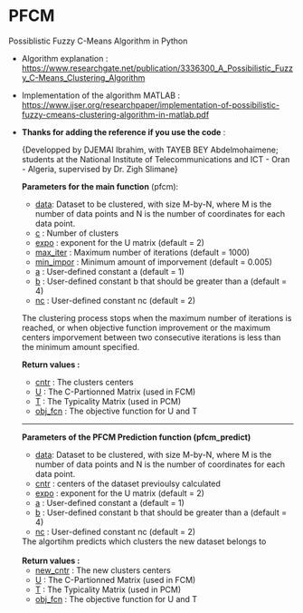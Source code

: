 # PFCM
Possiblistic Fuzzy C-Means Algorithm in Python

- Algorithm explanation : https://www.researchgate.net/publication/3336300_A_Possibilistic_Fuzzy_C-Means_Clustering_Algorithm
- Implementation of the algorithm MATLAB : https://www.ijser.org/researchpaper/implementation-of-possibilistic-fuzzy-cmeans-clustering-algorithm-in-matlab.pdf

 - <b>Thanks for adding the reference if you use the code</b> :
    <p>{Developped by DJEMAI Ibrahim, with TAYEB BEY Abdelmohaimene;
     students at the National Institute of Telecommunications and ICT - Oran - Algeria, supervised by Dr. Zigh Slimane}</p>


    <b>Parameters for the main function</b> (pfcm): <ul>
    <li><u>data</u>: Dataset to be clustered, with size M-by-N, where M is the number of data points and N is the number of coordinates for each data point.</li>
    <li><u>c</u> : Number of clusters</li>
    <li><u>expo</u> : exponent for the U matrix (default = 2)</li>
    <li><u>max_iter</u> : Maximum number of iterations (default = 1000)</li>
    <li><u>min_impor</u> : Minimum amount of imporvement (default = 0.005)</li>
    <li><u>a</u> : User-defined constant a (default = 1)</li>
    <li><u>b</u> : User-defined constant b that should be greater than a (default = 4)</li>
    <li><u>nc</u> : User-defined constant nc (default = 2)</li>
    </ul>
    
    
    The clustering process stops when the maximum number of iterations is
    reached, or when objective function improvement or the maximum centers
    imporvement between two consecutive iterations is less
     than the minimum amount specified.
     
     
    <b>Return values :</b><ul>
    <li><u>cntr</u> : The clusters centers</li>
    <li><u>U</u> : The C-Partionned Matrix (used in FCM)</li>
    <li><u>T</u> : The Typicality Matrix (used in PCM)</li>
    <li><u>obj_fcn</u> : The objective function for U and T</li>
    </ul>
    <hr>
 
    <b>Parameters of the PFCM Prediction function (pfcm_predict)</b><ul>
    <li><u>data</u>: Dataset to be clustered, with size M-by-N,
    where M is the number of data points
    and N is the number of coordinates for each data point.</li>
    <li><u>cntr</u> : centers of the dataset previoulsy calculated</li>
    <li><u>expo</u> : exponent for the U matrix (default = 2)</li>
    <li><u>a</u> : User-defined constant a (default = 1)</li>
    <li><u>b</u> : User-defined constant b that should be
    greater than a (default = 4)</li>
    <li><u>nc</u> : User-defined constant nc (default = 2)</li>
    </ul>
    The algortihm predicts which clusters the new dataset belongs to<br><br>
    <b>Return values :</b><ul>
    <li><u>new_cntr</u> : The new clusters centers</li>
    <li><u>U</u> : The C-Partionned Matrix (used in FCM)</li>
    <li><u>T</u> : The Typicality Matrix (used in PCM)</li>
    <li><u>obj_fcn</u> : The objective function for U and T</li>
    </ul>
